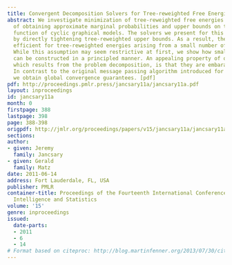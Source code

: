 ```yaml
---
title: Convergent Decomposition Solvers for Tree-reweighted Free Energies
abstract: We investigate minimization of tree-reweighted free energies for the purpose
  of obtaining approximate marginal probabilities and upper bounds on the partition
  function of cyclic graphical models. The solvers we present for this problem work
  by directly tightening tree-reweighted upper bounds. As a result, they are particularly
  efficient for tree-reweighted energies arising from a small number of spanning trees.
  While this assumption may seem restrictive at first, we show how small sets of trees
  can be constructed in a principled manner. An appealing property of our algorithms,
  which results from the problem decomposition, is that they are embarassingly parallel.
  In contrast to the original message passing algorithm introduced for this problem,
  we obtain global convergence guarantees. [pdf]
pdf: http://proceedings.pmlr.press/jancsary11a/jancsary11a.pdf
layout: inproceedings
id: jancsary11a
month: 0
firstpage: 388
lastpage: 398
page: 388-398
origpdf: http://jmlr.org/proceedings/papers/v15/jancsary11a/jancsary11a.pdf
sections: 
author:
- given: Jeremy
  family: Jancsary
- given: Gerald
  family: Matz
date: 2011-06-14
address: Fort Lauderdale, FL, USA
publisher: PMLR
container-title: Proceedings of the Fourteenth International Conference on Artificial
  Intelligence and Statistics
volume: '15'
genre: inproceedings
issued:
  date-parts:
  - 2011
  - 6
  - 14
# Format based on citeproc: http://blog.martinfenner.org/2013/07/30/citeproc-yaml-for-bibliographies/
---
```

